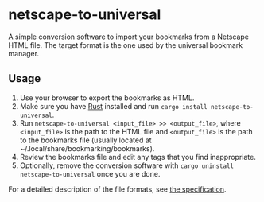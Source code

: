 # netscape-to-universal

A simple conversion software to import your bookmarks from a Netscape HTML file.
The target format is the one used by the universal bookmark manager.

## Usage

1. Use your browser to export the bookmarks as HTML.
2. Make sure you have [Rust](https://www.rust-lang.org/tools/install) installed and run `cargo install netscape-to-universal`.
3. Run `netscape-to-universal <input_file> >> <output_file>`, where `<input_file>` is the path to the HTML file
and `<output_file>` is the path to the bookmarks file (usually located at ~/.local/share/bookmarking/bookmarks).
4. Review the bookmarks file and edit any tags that you find inappropriate.
5. Optionally, remove the conversion software with `cargo uninstall netscape-to-universal` once you are done.

For a detailed description of the file formats, see [the specification](https://github.com/devgioele/universal-bookmark-manager/blob/main/formats.md).
